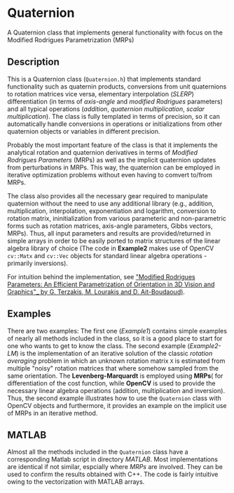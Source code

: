 # Quaternion
A Quaternion class that implements general functionality with focus on the Modified Rodrigues Parametrization (MRPs) 

## Description
This is a Quaternion class (`Quaternion.h`) that implements standard functionality such as quaternin products, conversions from unit quaternions to rotation matrices vice versa, elementary interpolation (_SLERP_) differentiation (in terms of _axis-angle_ and _modified Rodrigues_ parameters) and all typical operations (_addition_, _quaternion multiplication_, _scalar multiplication_). The class is fully templated in terms of precision, so it can automatically handle conversions in operations or initializations from other quaternion objects or variables in different precision.

Probably the most important feature of the class is that it implements the analytical rotation and quaternion derivatives in terms of _Modified Rodrigues Parameters_ (MRPs) as well as the implicit quaternion updates from perturbations in MRPs. This way, the quaternion can be employed in iterative optimization problems without even having to comvert to/from MRPs.

The class also provides all the necessary gear required to manipulate quaternion without the need to use any additional library (e.g., addition, multiplication, interpolation, exponentiation and logarithm, conversion to rotation matrix, ininitialization from various parameteric and non-parametric forms such as rotation matrices, axis-angle parameters, Gibbs vectors, MRPs). Thus, all input parameters and results are provided/returned in simple arrays in order to be easily ported to matrix structures of the linear algebra library of choice (The code in **Example2** makes use of OpenCV `cv::Matx` and `cv::Vec` objects for standard linear algebra operations - primarily inversions).

For intuition behind the implementation, see ["Modified Rodrigues Parameters: An Efficient Parametrization of Orientation in 3D Vision and Graphics"_ by G. Terzakis, M. Lourakis and D. Ait-Boudaoud)](https://link.springer.com/article/10.1007/s10851-017-0765-x). 

## Examples

There are two examples: The first one (_Example1_) contains simple examples of nearly all methods included in the class, so it is a good place to start for one who wants to get to know the class. The second example (_Example2-LM_) is the implementation of an iterative solution of the classic _rotation averaging_ problem in which an unknown rotation matrix `X` is estimated from multiple "noisy" rotation matrices that where somehow sampled from the same orientation. The **Levenberg-Marquardt** is employed using **MRPs**( for differentiation of the cost function, while **OpenCV** is used to provide the necessary linear algebra operations (addition, multiplication and inversion). Thus, the second example illustrates how to use the `Quaternion` class with OpenCV objects and furthermore, it provides an example on the implicit use of MRPs in an iterative method.  

## MATLAB

Almost all the methods included in the `Quaternion` class have a corresponding Matlab script in directory _MATLAB_. Most implementations are identical if not similar, espcially where _MRPs_ are involved. They can be used to confirm the results obtained with C++. The code is fairly intuitive owing to the vectorization with MATLAB arrays. 
